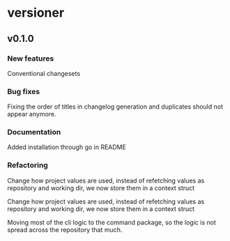 # versioner

## v0.1.0

### New features

Conventional changesets

### Bug fixes

Fixing the order of titles in changelog generation and duplicates should not appear anymore.

### Documentation

Added installation through go in README

### Refactoring

Change how project values are used, instead of refetching values as repository and working dir, we now store them in a context struct

Change how project values are used, instead of refetching values as repository and working dir, we now store them in a context struct

Moving most of the cli logic to the command package, so the logic is not spread across the repository that much.
